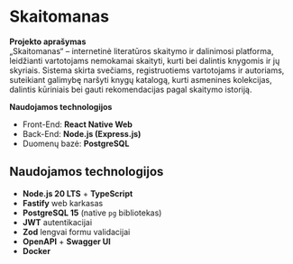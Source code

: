 # Skaitomanas

**Projekto aprašymas**  
„Skaitomanas“ – internetinė literatūros skaitymo ir dalinimosi platforma, leidžianti vartotojams nemokamai skaityti, kurti bei dalintis knygomis ir jų skyriais. Sistema skirta svečiams, registruotiems vartotojams ir autoriams, suteikiant galimybę naršyti knygų katalogą, kurti asmenines kolekcijas, dalintis kūriniais bei gauti rekomendacijas pagal skaitymo istoriją.

**Naudojamos technologijos**

- Front-End: **React Native Web**
- Back-End: **Node.js (Express.js)**
- Duomenų bazė: **PostgreSQL**

## Naudojamos technologijos

- **Node.js 20 LTS** + **TypeScript**
- **Fastify** web karkasas
- **PostgreSQL 15** (native `pg` bibliotekas)
- **JWT** autentikacijai
- **Zod** lengvai formu validacijai
- **OpenAPI** + **Swagger UI**
- **Docker**
